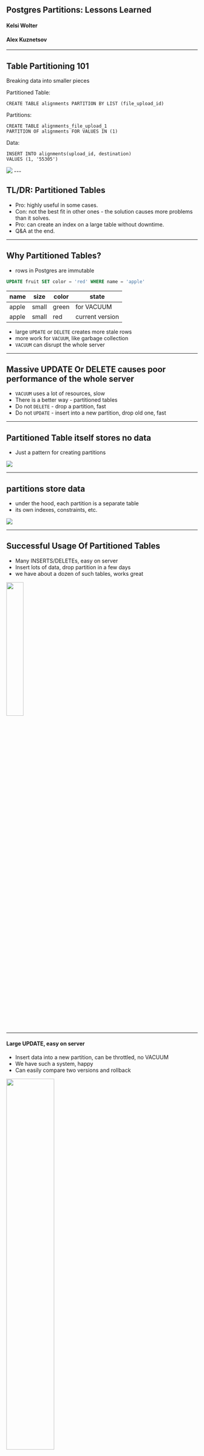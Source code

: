 ## Postgres Partitions: Lessons Learned

#### Kelsi Wolter
#### Alex Kuznetsov

---

## Table Partitioning 101
Breaking data into smaller pieces 

Partitioned Table:  
```
CREATE TABLE alignments PARTITION BY LIST (file_upload_id)
```  
Partitions:  
```
CREATE TABLE alignments_file_upload_1 
PARTITION OF alignments FOR VALUES IN (1)
```  
Data:  
```
INSERT INTO alignments(upload_id, destination)
VALUES (1, '55305')
```  


<img src="images/v2/partitioned_table_diagram.png" />
---

## TL/DR: Partitioned Tables

* Pro: highly useful in some cases.
* Con: not the best fit in other ones - the solution causes more problems than it solves.
* Pro: can create an index on a large table without downtime.
* Q&A at the end.

---

## Why Partitioned Tables?

- rows in Postgres are immutable
```sql
UPDATE fruit SET color = 'red' WHERE name = 'apple'
```

| name | size | color | state           |
|------|------|-------|-----------------|
| apple|  small | green | for VACUUM      |
| apple|  small | red   | current version |

- large `UPDATE` or `DELETE` creates more stale rows
- more work for `VACUUM`, like garbage collection
- `VACUUM` can disrupt the whole server

---

## Massive UPDATE Or DELETE causes poor performance of the whole server 
* `VACUUM` uses a lot of resources, slow
* There is a better way - partitioned tables
* Do not `DELETE` - drop a partition, fast
* Do not `UPDATE` - insert into a new partition, drop old one, fast

---

## Partitioned Table itself stores no data

* Just a pattern for creating partitions

<img src="images/cookie-cutter.png" />

---

## partitions store data

- under the hood, each partition is a separate table
- its own indexes, constraints, etc.

<img src="images/two-partitions.png" />

---
## Successful Usage Of Partitioned Tables
* Many INSERTS/DELETEs, easy on server
* Insert lots of data, drop partition in a few days
* we have about a dozen of such tables, works great

<img src="images/conveyor-belt.png"  height="30%" width="30%"/>

---

#### Large UPDATE, easy on server

* Insert data into a new partition, can be throttled, no VACUUM
* We have such a system, happy
* Can easily compare two versions and rollback

<img src="images/upload-to-new-partition.png"  height="50%" width="50%"/>

---

## Partitioned Tables Are Not Always The Best Solution

* We have a system where we considered partitioned tables, but decided against them
* There are downsides
* Sometimes the solution causes more problems than it solves

---

## Cons Of Partitioned Tables

* Must create partitions manually
  * May have to handle race condition errors
* Some queries are slower
* Need to write SQL to ensure uniqueness, vs `UNIQUE` constraint/index
* And more...

---

##### Race Condition Creating Partitions Optimistically

```sql
CREATE TABLE IF NOT EXISTS ...
```

* Safely runs consecutively
* But if two sessions run it concurrently, one might fail
* Exactly at midnight, two sessions try to create same partition for today - COLLISION
* Solution: catch and ignore this specific error

---

## Some Queries Are Slower

```sql
SELECT * FROM packages WHERE tracking_number = '123456'
-- we have no idea which partition to look in
```

* Without partitioning: 1 index seek
* With partitioning: 1 index seek per partition
* Even though partitions are smaller, the total time is longer
* In fact, 1 index seek in one partition may be just as fast as 1 index seek in the whole table
* Or slightly faster, not by much

---

## Counterintuitive? Let's Take A Detailed Look.

---
##### Cost Of Index Seek = Number Of Pages Read

* Oversimplified, but good enough for our purposes
* Applies to non-partitioned tables and a lookup in one partition

<img src="images/bigger-table.png" height="75%" width="75%"/>

---

## Table Grows, Cost Of Index Seek Stays The Same

* Number of pages read = logarithm of table size
* Table can grow 20-30 times, cost of index seek stays the same
* Eventually, cost of index seek will increase, not by much
* It cuts both ways - table can shrink, cost of index seek can stay the same

---

## WHEN Table Gets Divided Into Many Partitions
* Maybe the cost of index seek is the same for the whole table and one partition
* Or slightly less for partition, not by much
* Overall, the cost of many index seeks is much higher

---

## Solution - Less Partitions

* do not partition per day
* partition per month or at least per week
* need more storage
* much faster queries
* typical trade-off in Postgres - more storage for faster queries

---

## Next Problem: Uniqueness

#### Suppose we have a partitioned table

```sql
CREATE TABLE packages (
    tracking_number TEXT NOT NULL, 
    ...
) PARTITION BY RANGE (shipped_date);
```

#### Cannot create a unique index on `tracking_number`

```sql
CREATE UNIQUE INDEX packages__tracking_number__unq 
ON packages(tracking_number)
```

---

## Can Only Create Unique Index On Each Partition

```sql
CREATE UNIQUE INDEX packages__tracking_number__unq 
ON packages(tracking_number, shipped_date)
```

<img src="images/v2/table-idx.png" />

---

## Must Write SQL To Enforce Uniqueness

```sql
-- SERIALIZABLE isolation level is a must, slow

INSERT INTO packages(tracking_number, shipped_date, ...)
SELECT :tracking_number, :shipped_date, ...
WHERE NOT EXISTS(
    SELECT * FROM packages -- all partitions, slow
    WHERE tracking_number = :tracking_number
)
```

---

## Must Use SERIALIZABLE Isolation Level

- make sure the outcome does not change for the life of the transaction
- more work for server, slower
```sql
WHERE NOT EXISTS(
    SELECT * FROM packages -- all partitions, slow
    WHERE tracking_number = :tracking_number
)
```
---

## We Could Go On...

* But the point is clear already
* We have systems where partitioned tables are highly useful
* Also we have systems were partitioned tables are not the best fit
* Too difficult to ensure uniqueness, slower queries, etc.

---

## Partition Pro: Create Index On Large Table Without Downtime

* usual way of creating an index on regular table:

```sql
CREATE INDEX packages__tracking_number
ON packages(tracking_number)
```
* issues with this approach:
  * regular table is read only for a long time - unacceptable
  * server is very busy, slower responses

---

## TRY CONCURRENTLY? DOES NOT WORK

```sql
CREATE INDEX CONCURRENTLY packages__tracking_number
ON packages(tracking_number)
```
* regular table is available for modifications
* server is very busy, slower responses
* usually fails
* need to retry manually, many times
* no guarantee of success ever

---

## Alternatively, Build A New Table And Migrate To It

<img src="images/two-houses.png" />

---

## It Works, But Too Much Busywork

* create a new regular table with new index
* app must write to both regular tables
* need to migrate all data to new table
* need to switch reads/writes to new table
* drop old regular table
* MUCH easier with partitions
